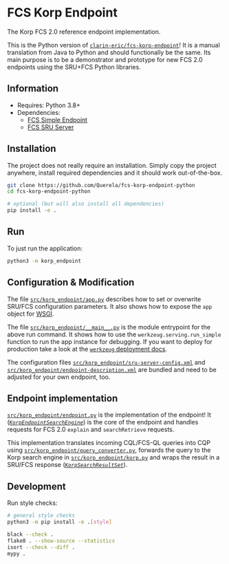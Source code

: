 FCS Korp Endpoint
=================

The Korp FCS 2.0 reference endpoint implementation.

This is the Python version of [`clarin-eric/fcs-korp-endpoint`](https://github.com/clarin-eric/fcs-korp-endpoint)! It is a manual translation from Java to Python and should functionally be the same. Its main purpose is to be a demonstrator and prototype for new FCS 2.0 endpoints using the SRU+FCS Python libraries.

## Information

- Requires: Python 3.8+
- Dependencies:
  - [FCS Simple Endpoint](https://github.com/Querela/fcs-simple-endpoint-python)
  - [FCS SRU Server](https://github.com/Querela/fcs-sru-server-python/)

## Installation

The project does not really require an installation. Simply copy the project anywhere, install required dependencies and it should work out-of-the-box.

```bash
git clone https://github.com/Querela/fcs-korp-endpoint-python
cd fcs-korp-endpoint-python

# optional (but will also install all dependencies)
pip install -e .
```

## Run

To just run the application:
```bash
python3 -m korp_endpoint
```

## Configuration & Modification

The file [`src/korp_endpoint/app.py`](src/korp_endpoint/app.py) describes how to set or overwrite SRU/FCS configuration parameters. It also shows how to expose the `app` object for [WSGI](https://wsgi.readthedocs.io/en/latest/index.html).

The file [`src/korp_endpoint/__main__.py`](src/korp_endpoint/__main__.py) is the module entrypoint for the above run command. It shows how to use the `werkzeug.serving.run_simple` function to run the app instance for debugging. If you want to deploy for production take a look at the [`werkzeug` deployment docs](https://werkzeug.palletsprojects.com/en/2.2.x/deployment/).

The configuration files [`src/korp_endpoint/sru-server-config.xml`](src/korp_endpoint/sru-server-config.xml) and [`src/korp_endpoint/endpoint-description.xml`](src/korp_endpoint/endpoint-description.xml) are bundled and need to be adjusted for your own endpoint, too.

## Endpoint implementation

[`src/korp_endpoint/endpoint.py`](src/korp_endpoint/endpoint.py) is the implementation of the endpoint! It ([_`KorpEndpointSearchEngine`_](src/korp_endpoint/endpoint.py)) is the core of the endpoint and handles requests for FCS 2.0 `explain` and `searchRetrieve` requests.

This implementation translates incoming CQL/FCS-QL queries into CQP using [`src/korp_endpoint/query_converter.py`](src/korp_endpoint/query_converter.py), forwards the query to the Korp search engine in [`src/korp_endpoint/korp.py`](src/korp_endpoint/korp.py) and wraps the result in a SRU/FCS response ([_`KorpSearchResultSet`_](src/korp_endpoint/endpoint.py)).

## Development

Run style checks:
```bash
# general style checks
python3 -m pip install -e .[style]

black --check .
flake8 . --show-source --statistics
isort --check --diff .
mypy .
```
